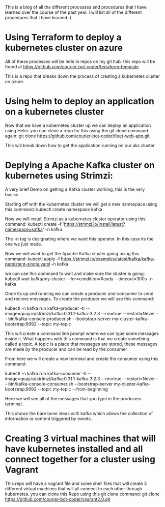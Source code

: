 
This is a blog of all the different processes and procedures that I have learned over the course of the past year. I will list all of the different procedures that I have learned :)

# Using Terraform to deploy a kubernetes cluster on azure
   
   All of these processes will be held in repos on my git hub. this repo will be found at https://github.com/courier-bot-coder/terraform-template
   
   This is a repo that breaks down the process of creating a kubernetes cluster on azure.
   
# Using helm to deploy an application on a kubernetes cluster

Now that we have a kubernetes cluster up we can deploy an application using Helm. you can clone a repo for this using the git clone command again: git clone https://github.com/courier-bot-coder/fleet-web-app.git

This will break down how to get the application running on our aks cluster

# Deplying a Apache Kafka cluster on kubernetes using Strimzi:

A very brief Demo on getting a Kafka cluster working, this is the very basics.

Starting off with the kubernetes cluster we will get a new namespace using this command: kubectl create namespace kafka

Now we will install Strimzi as a kubernetes cluster operator using this command: kubectl create -f 'https://strimzi.io/install/latest?namespace=kafka' -n kafka

The -n tag is designating where we want this operator. In this case its the one we just made.

Now we will want to get the Apache Kafka cluster going using this command: kubectl apply -f https://strimzi.io/examples/latest/kafka/kafka-persistent-single.yaml -n kafka 

we can use this command to wait and make sure the cluster is going: kubectl wait kafka/my-cluster --for=condition=Ready --timeout=300s -n kafka 

Once its up and running we can create a producer and consumer to send and recieve messages. To create the producer we will use this command:

kubectl -n kafka run kafka-producer -ti --image=quay.io/strimzi/kafka:0.31.1-kafka-3.2.3 --rm=true --restart=Never -- bin/kafka-console-producer.sh --bootstrap-server my-cluster-kafka-bootstrap:9092 --topic my-topic

This will create a command line prompt where we can type some messages inside it. What happens with this command is that we create something called a topic. A topic is a place that messages are stored, these messages are made by the producer and can be read by the consumer

From here we will create a new terminal and create the consumer using this command:

kubectl -n kafka run kafka-consumer -ti --image=quay.io/strimzi/kafka:0.31.1-kafka-3.2.3 --rm=true --restart=Never -- bin/kafka-console-consumer.sh --bootstrap-server my-cluster-kafka-bootstrap:9092 --topic my-topic --from-beginning

Here we will see all of the messages that you type in the producers terminal.

This shows the bare bone ideas with kafka which allows the collection of information or content triggered by events.

# Creating 3 virtual machines that will have kubernetes installed and all connect together for a cluster using Vagrant

This repo will have a vagrant file and some shell files that will create 3 different virtual machines that will all connect to each other through kubernetes. you can clone this Repo using this git clone command: git clone https://github.com/courier-bot-coder/vagrant2.0.git
